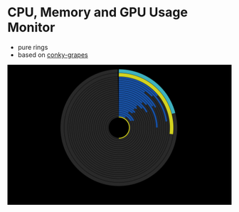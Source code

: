 # CPU, Memory and GPU Usage Monitor
* pure rings
* based on [conky-grapes](https://github.com/popindavibe/conky-grapes)

![ScreenShot](screenshots/screenshot.png)
